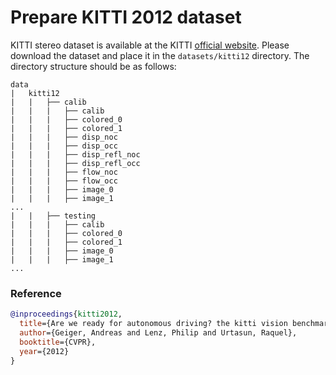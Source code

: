 # Prepare KITTI 2012 dataset

KITTI stereo dataset is available at the KITTI [official website](https://www.cvlibs.net/datasets/kitti/eval_stereo_flow.php?benchmark=stereo).
Please download the dataset and place it in the `datasets/kitti12` directory.
The directory structure should be as follows:

```text
data
|   kitti12
|   |   ├── calib
|   |   |   ├── calib
|   |   |   ├── colored_0
|   |   |   ├── colored_1
|   |   |   ├── disp_noc
|   |   |   ├── disp_occ
|   |   |   ├── disp_refl_noc
|   |   |   ├── disp_refl_occ
|   |   |   ├── flow_noc
|   |   |   ├── flow_occ
|   |   |   ├── image_0
|   |   |   ├── image_1
...
|   |   ├── testing
|   |   |   ├── calib
|   |   |   ├── colored_0
|   |   |   ├── colored_1
|   |   |   ├── image_0
|   |   |   ├── image_1
...
```

### Reference

```bibtex
@inproceedings{kitti2012,
  title={Are we ready for autonomous driving? the kitti vision benchmark suite},
  author={Geiger, Andreas and Lenz, Philip and Urtasun, Raquel},
  booktitle={CVPR},
  year={2012}
}
```
